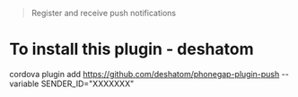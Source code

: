
> Register and receive push notifications

# To install this plugin - deshatom

cordova plugin add https://github.com/deshatom/phonegap-plugin-push --variable SENDER_ID="XXXXXXX"

